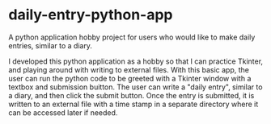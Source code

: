 # daily-entry-python-app
A python application hobby project for users who would like to make daily entries, similar to a diary.

I developed this python application as a hobby so that I can practice Tkinter, and playing around with writing to external files. With this basic app, the user can run the python code to be greeted with a Tkinter window with a textbox and submission buitton. The user can write a "daily entry", similar to a diary, and then click the submit button.  Once the entry is submitted, it is written to an external file with a time stamp in a separate directory where it can be accessed later if needed.
